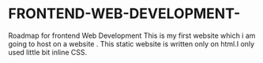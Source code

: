 # FRONTEND-WEB-DEVELOPMENT-
Roadmap for frontend Web Development 
This is my first website which i am going to host on a website .
This static website is written only on  html.I only used little bit inline CSS.
